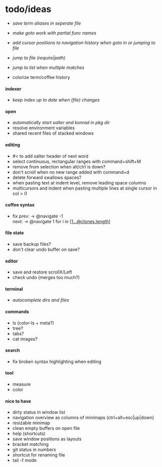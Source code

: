 # todo/ideas

- *save term aliases in seperate file*
- *make goto work with partial func names*
- *add cursor positions to navigation history when goto in or jumping to file*

- *jump to file (require|path)*
- *jump to list when multiple matches*

- colorize term/coffee history

#### indexer
- *keep index up to date when (file) changes*

#### open
- *automatically start salter and konrad in pkg dir*
- resolve environment variables
- shared recent files of stacked windows

#### editing
- #< to add salter header of next word
- select continuous, rectangular ranges with command+shift+M 
- remove from selection when alt/ctrl is down?
- don't scroll when no new range added with command+d
- delete forward swallows spaces?
- when pasting text at indent level, remove leading space columns
- multicursors and indent when pasting multiple lines at single cursor in col > 0

#### coffee syntax
- fix
    prev: -> @navigate -1    
    next: -> @navigate 1
    for i in [1...@clones.length]

#### file state
- save backup files?
- don't clear undo buffer on save?

#### editor
- save and restore scrollX/Left
- check undo (merges too much?)

#### terminal
- *autocomplete dirs and files*

#### commands
- ls (color-ls + meta?)
- tree?
- tabs?
- cat images?

#### search
- fix broken syntax highlighting when editing

#### tool
- measure
- color

#### nice to have
- dirty status in window list
- navigation overview as columns of minimaps (ctrl+alt+esc|up|down)
- resizable minimap
- clean empty buffers on open file
- help (shortcuts)
- save window positions as layouts
- bracket matching
- git status in numbers
- shortcut for renaming file
- tail -f mode
    